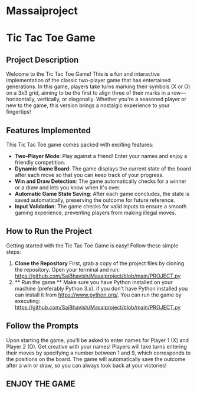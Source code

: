 # Massaiproject

# Tic Tac Toe Game

## Project Description
Welcome to the Tic Tac Toe Game! This is a fun and interactive implementation of the classic two-player game that has entertained generations. In this game, players take turns marking their symbols (X or O) on a 3x3 grid, aiming to be the first to align three of their marks in a row—horizontally, vertically, or diagonally. Whether you're a seasoned player or new to the game, this version brings a nostalgic experience to your fingertips!

## Features Implemented
This Tic Tac Toe game comes packed with exciting features:
- **Two-Player Mode**: Play against a friend! Enter your names and enjoy a friendly competition.
- **Dynamic Game Board**: The game displays the current state of the board after each move so that you can keep track of your progress.
- **Win and Draw Detection**: The game automatically checks for a winner or a draw and lets you know when it's over.
- **Automatic Game State Saving**: After each game concludes, the state is saved automatically, preserving the outcome for future reference.
- **Input Validation**: The game checks for valid inputs to ensure a smooth gaming experience, preventing players from making illegal moves.

## How to Run the Project
Getting started with the Tic Tac Toe Game is easy! Follow these simple steps:

1. **Clone the Repository**
   First, grab a copy of the project files by cloning the repository. Open your terminal and run:
https://github.com/SaiBhavish/Masaiproject/blob/main/PROJECT.py
2. ** Run the game **
Make sure you have Python installed on your machine (preferably Python 3.x).
if you don't have Python installed you can install it from https://www.python.org/. 
 You can run the game by executing:
https://github.com/SaiBhavish/Masaiproject/blob/main/PROJECT.py

## Follow the Prompts

Upon starting the game, you'll be asked to enter names for Player 1 (X) and Player 2 (O). Get creative with your names!
Players will take turns entering their moves by specifying a number between 1 and 9, which corresponds to the positions on the board.
The game will automatically save the outcome after a win or draw, so you can always look back at your victories!
   
## ENJOY THE GAME
